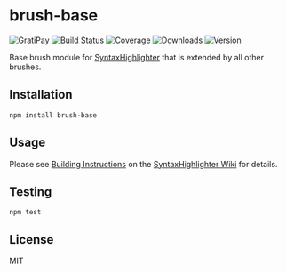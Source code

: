 # brush-base

[![GratiPay](https://img.shields.io/gratipay/user/alexgorbatchev.svg)](https://gratipay.com/alexgorbatchev/)
[![Build Status](https://travis-ci.org/syntaxhighlighter/brush-base.svg)](https://travis-ci.org/syntaxhighlighter/brush-base)
[![Coverage](https://img.shields.io/codecov/c/github/syntaxhighlighter/brush-base.svg)](https://codecov.io/github/syntaxhighlighter/brush-base)
![Downloads](https://img.shields.io/npm/dm/brush-base.svg)
![Version](https://img.shields.io/npm/v/brush-base.svg)

Base brush module for [SyntaxHighlighter](https://github.com/syntaxhighlighter/syntaxhighlighter) that is extended by all other brushes.

## Installation

```
npm install brush-base
```

## Usage

Please see [Building Instructions](https://github.com/syntaxhighlighter/syntaxhighlighter/wiki/Building) on the [SyntaxHighlighter Wiki](https://github.com/syntaxhighlighter/syntaxhighlighter/wiki) for details.

## Testing

```
npm test
```

## License

MIT
